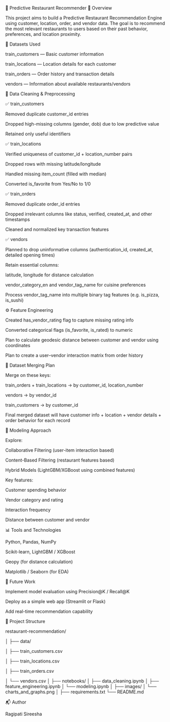 🏪 Predictive Restaurant Recommender
📌 Overview

This project aims to build a Predictive Restaurant Recommendation Engine using customer, location, order, and vendor data.
The goal is to recommend the most relevant restaurants to users based on their past behavior, preferences, and location proximity.

📂 Datasets Used

train_customers — Basic customer information

train_locations — Location details for each customer

train_orders — Order history and transaction details

vendors — Information about available restaurants/vendors

🧹 Data Cleaning & Preprocessing

✅ train_customers

Removed duplicate customer_id entries

Dropped high-missing columns (gender, dob) due to low predictive value

Retained only useful identifiers

✅ train_locations

Verified uniqueness of customer_id + location_number pairs

Dropped rows with missing latitude/longitude

Handled missing item_count (filled with median)

Converted is_favorite from Yes/No to 1/0

✅ train_orders

Removed duplicate order_id entries

Dropped irrelevant columns like status, verified, created_at, and other timestamps

Cleaned and normalized key transaction features

✅ vendors

Planned to drop uninformative columns (authentication_id, created_at, detailed opening times)

Retain essential columns:

latitude, longitude for distance calculation

vendor_category_en and vendor_tag_name for cuisine preferences

Process vendor_tag_name into multiple binary tag features (e.g. is_pizza, is_sushi)

⚙️ Feature Engineering

Created has_vendor_rating flag to capture missing rating info

Converted categorical flags (is_favorite, is_rated) to numeric

Plan to calculate geodesic distance between customer and vendor using coordinates

Plan to create a user–vendor interaction matrix from order history

🔗 Dataset Merging Plan

Merge on these keys:

train_orders + train_locations → by customer_id, location_number

vendors → by vendor_id

train_customers → by customer_id

Final merged dataset will have customer info + location + vendor details + order behavior for each record

🧠 Modeling Approach

Explore:

Collaborative Filtering (user-item interaction based)

Content-Based Filtering (restaurant features based)

Hybrid Models (LightGBM/XGBoost using combined features)

Key features:

Customer spending behavior

Vendor category and rating

Interaction frequency

Distance between customer and vendor

📊 Tools and Technologies

Python, Pandas, NumPy

Scikit-learn, LightGBM / XGBoost

Geopy (for distance calculation)

Matplotlib / Seaborn (for EDA)

🚀 Future Work

Implement model evaluation using Precision@K / Recall@K

Deploy as a simple web app (Streamlit or Flask)

Add real-time recommendation capability

📁 Project Structure

restaurant-recommendation/

│
├── data/

│   ├── train_customers.csv

│   ├── train_locations.csv

│   ├── train_orders.csv

│   └── vendors.csv
│
├── notebooks/
│   ├── data_cleaning.ipynb
│   ├── feature_engineering.ipynb
│   └── modeling.ipynb
│
├── images/
│   └── charts_and_graphs.png
│
├── requirements.txt
└── README.md

📬 Author

Ragipati Sireesha

